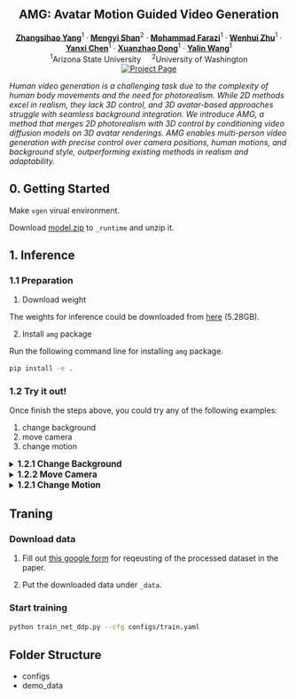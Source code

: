<p align="center">

  <h2 align="center">AMG: Avatar Motion Guided Video Generation</h2>
  <p align="center">
    <a href="https://scholar.google.com/citations?user=VaRp0cMAAAAJ&hl=en"><strong>Zhangsihao Yang</strong></a><sup>1</sup>
    ·  
    <a href="https://shanmy.github.io/"><strong>Mengyi Shan</strong></a><sup>2</sup>
    ·
    <a href=""><strong>Mohammad Farazi</strong></a><sup>1</sup>
    ·
    <a href=""><strong>Wenhui Zhu</strong></a><sup>1</sup>
    ·
    <a href=""><strong>Yanxi Chen</strong></a><sup>1</sup>
    ·
    <a href=""><strong>Xuanzhao Dong</strong></a><sup>1</sup>
    ·
    <a href=""><strong>Yalin Wang</strong></a><sup>1</sup>
    <br>
    <sup>1</sup>Arizona State University &nbsp;&nbsp;&nbsp; <sup>2</sup>University of Washington
    </br>
        <!-- <a href="https://arxiv.org/abs/2403.09069">
        <img src='https://img.shields.io/badge/arXiv-DIM-green' alt='Paper PDF'>
        </a> -->
        <a href='https://zshyang.github.io/amg-website/'>
        <img src='https://img.shields.io/badge/Project_Page-AMG-blue' alt='Project Page'></a>
        <!-- <a href='https://youtu.be/VPJe6TyrT-Y'>
        <img src='https://img.shields.io/badge/YouTube-MagicPose-rgb(255, 0, 0)' alt='Youtube'></a> -->
     </br>
    <!-- <table align="center">
        <img src="./assets/demo1.gif">
        <img src="./assets/demo2.gif">
    </table> -->
</p>

_Human video generation is a challenging task due to the complexity of human body movements and the need for photorealism. While 2D methods excel in realism, they lack 3D control, and 3D avatar-based approaches struggle with seamless background integration. We introduce AMG, a method that merges 2D photorealism with 3D control by conditioning video diffusion models on 3D avatar renderings. AMG enables multi-person video generation with precise control over camera positions, human motions, and background style, outperforming existing methods in realism and adaptability._

## 0. Getting Started

Make `vgen` virual environment.

Download [model.zip](https://drive.google.com/file/d/1n979-fIwIBlxqavI_lJQFFrMUKcJwqjI/view?usp=sharing) to `_runtime` and unzip it.

## 1. Inference

### 1.1 Preparation

1. Download weight

The weights for inference could be downloaded from [here](https://drive.google.com/file/d/1g274tXyfaA45cy8IkaUJF39iVg5sQNTU/view?usp=sharing) (5.28GB).

2. Install `amg` package

Run the following command line for installing `amg` package.

```bash
pip install -e .
```

### 1.2 Try it out!

Once finish the steps above, you could try any of the following examples:

1. change background
2. move camera
3. change motion

<details>
<summary> <strong style="font-size: 1.10em;">1.2.1 Change Background</strong></summary>

Run the command below to get **change background** results:

```bash
python applications/change_background.py --cfg configs/applications/change_background/demo.yaml
```

The results are store under newly created folder `_demo_results/change_background`.
You should be able to see exact same results like the following:

<table align="center">
    <tr>
        <th style="text-align:center; width: 33%;">Input</th>
        <th style="text-align:center; width: 33%;">Reference</th>
        <th style="text-align:center; width: 33%;">Generated</th>
    </tr>
    <tr>
        <td colspan="3" align="center">
            <img src="./doc/change_background.gif" alt="GIF description">
        </td>
    </tr>
</table>

</details>

<details>

<summary> <strong style="font-size: 1.10em;">1.2.2 Move Camera</strong></summary>

Run the command below to get **move camera** results:

```bash
python applications/move_camera.py --cfg configs/applications/move_camera/demo.yaml
```

The results are store under newly created folder `_demo_results/move_camera`.
You should be able to see exact same results like the following:

<table align="center">
    <tr>
        <th style="text-align:center; width: 50%;">Input</th>
        <th style="text-align:center; width: 50%;">Generated</th>
    </tr>
    <tr>
        <td colspan="2" align="center">
            <img src="./doc/move_camera.gif" alt="GIF description">
        </td>
    </tr>
</table>

</details>

<details>
<summary> <strong style="font-size: 1.10em;">1.2.1 Change Motion</strong></summary>

</details>

## Traning

### Download data

1. Fill out [this google form](https://forms.gle/xrx4sfAn7QAWgiXq9) for reqeusting of the processed dataset in the paper.

2. Put the downloaded data under `_data`.

### Start training

```bash
python train_net_ddp.py --cfg configs/train.yaml
```

## Folder Structure

- configs
- demo_data
